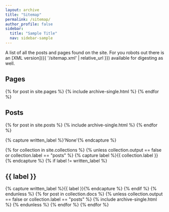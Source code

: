 ```yaml
---
layout: archive
title: "Sitemap"
permalink: /sitemap/
author_profile: false
sidebar:
  title: "Sample Title"
  nav: sidebar-sample
---
```


A list of all the posts and pages found on the site. For you robots out there is an [XML version]({{ '/sitemap.xml' | relative_url }}) available for digesting as well.

<h2>Pages</h2>
{% for post in site.pages %}
  {% include archive-single.html %}
{% endfor %}

<h2>Posts</h2>
{% for post in site.posts %}
  {% include archive-single.html %}
{% endfor %}

{% capture written_label %}'None'{% endcapture %}

{% for collection in site.collections %}
{% unless collection.output == false or collection.label == "posts" %}
  {% capture label %}{{ collection.label }}{% endcapture %}
  {% if label != written_label %}
  <h2>{{ label }}</h2>
  {% capture written_label %}{{ label }}{% endcapture %}
  {% endif %}
{% endunless %}
{% for post in collection.docs %}
  {% unless collection.output == false or collection.label == "posts" %}
  {% include archive-single.html %}
  {% endunless %}
{% endfor %}
{% endfor %}